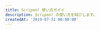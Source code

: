 ```yaml
---
title: Scripon! 使い方ガイド
description: Scripon! の使い方を紹介します。
createdAt: '2019-07-31 00:00:00'
---
```

